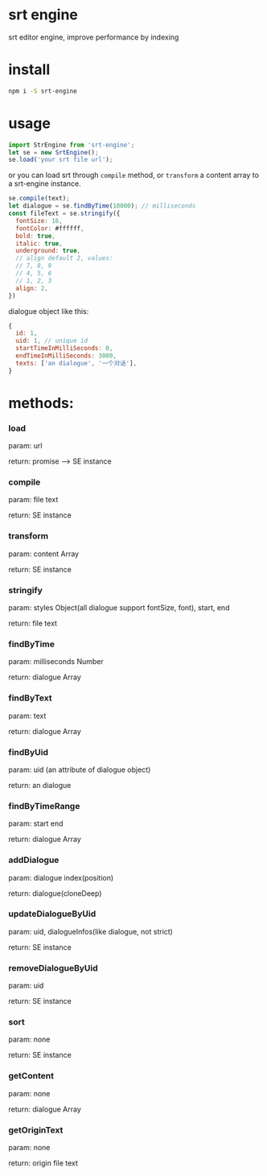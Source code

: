 # srt engine
srt editor engine, improve performance by indexing

# install
```bash
npm i -S srt-engine
```

# usage
```js
import StrEngine from 'srt-engine';
let se = new SrtEngine();
se.load('your srt file url');
```
or you can load srt through `compile` method,
or `transform` a content array to a srt-engine instance.
```js
se.compile(text);
let dialogue = se.findByTime(10000); // milliseconds
const fileText = se.stringify({
  fontSize: 16,
  fontColor: #ffffff,
  bold: true,
  italic: true,
  underground: true,
  // align default 2, values: 
  // 7, 8, 9
  // 4, 5, 6
  // 1, 2, 3
  align: 2, 
})
```
dialogue object like this:
```js
{
  id: 1,
  uid: 1, // unique id
  startTimeInMilliSeconds: 0,
  endTimeInMilliSeconds: 3000,
  texts: ['an dialogue', '一个对话'],
}
```

# methods:
### load
param: url

return: promise --> SE instance
### compile
param: file text

return: SE instance
### transform
param: content Array

return: SE instance
### stringify
param: styles Object(all dialogue support fontSize, font), start, end

return: file text
### findByTime
param: milliseconds Number

return: dialogue Array
### findByText
param: text

return: dialogue Array
### findByUid
param: uid (an attribute of dialogue object)

return: an dialogue
### findByTimeRange
param: start end

return: dialogue Array
### addDialogue
param: dialogue index(position)

return: dialogue(cloneDeep)
### updateDialogueByUid
param: uid, dialogueInfos(like dialogue, not strict)

return: SE instance
### removeDialogueByUid
param: uid

return: SE instance
### sort
param: none

return: SE instance
### getContent
param: none

return: dialogue Array
### getOriginText
param: none

return: origin file text